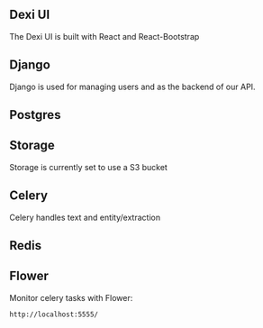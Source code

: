 ## Dexi UI

The Dexi UI is built with React and React-Bootstrap

## Django

Django is used for managing users and as the backend of our API.

## Postgres


## Storage

Storage is currently set to use a S3 bucket

## Celery

Celery handles text and entity/extraction

## Redis

## Flower

Monitor celery tasks with Flower:

```
http://localhost:5555/
```
